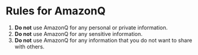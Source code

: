 # Rules for AmazonQ

1. **Do not** use AmazonQ for any personal or private information.
2. **Do not** use AmazonQ for any sensitive information.
3. **Do not** use AmazonQ for any information that you do not want to share with others.

